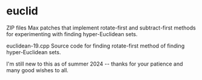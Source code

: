 # euclid
ZIP files
Max patches that implement rotate-first and subtract-first methods for experimenting with finding hyper-Euclidean sets.

euclidean-19.cpp
Source code for finding rotate-first method of finding hyper-Euclidean sets.

I'm still new to this as of summer 2024 -- thanks for your patience and many good wishes to all.

